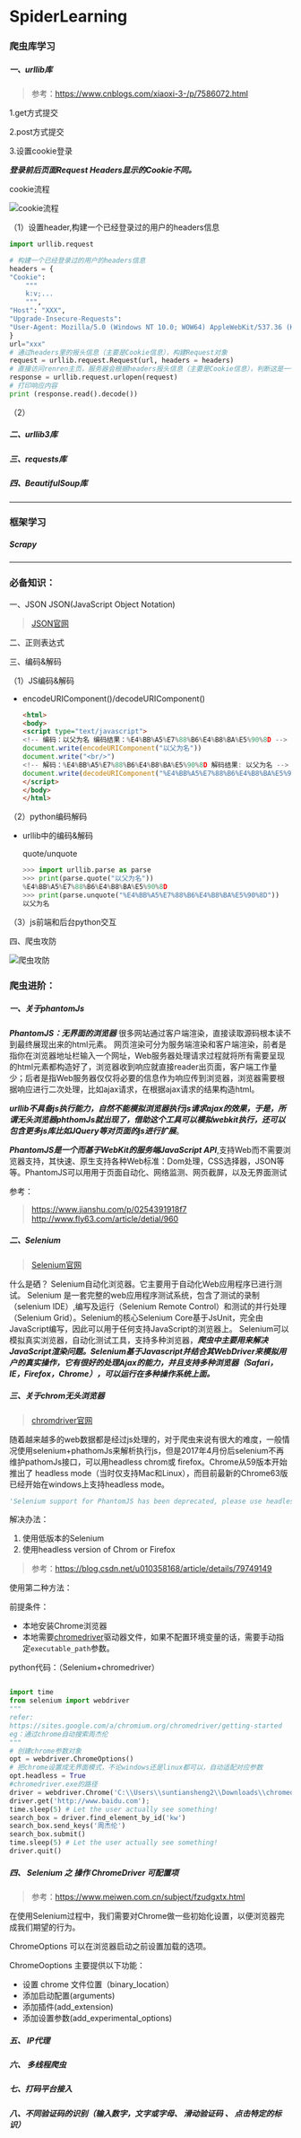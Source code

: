 # SpiderLearning

### 爬虫库学习

##### 一、urllib库

> 参考：https://www.cnblogs.com/xiaoxi-3-/p/7586072.html

1.get方式提交

2.post方式提交

3.设置cookie登录

***登录前后页面Request Headers显示的Cookie不同。***

cookie流程

![cookie流程](https://raw.githubusercontent.com/Shengliannan/SpiderLearning/master/image/Http%E8%AF%B7%E6%B1%82%E5%93%8D%E5%BA%94cookie.PNG)

（1）设置header,构建一个已经登录过的用户的headers信息

```python
import urllib.request

# 构建一个已经登录过的用户的headers信息
headers = {
"Cookie":
    """
    k:v;...
    """,
"Host": "XXX",
"Upgrade-Insecure-Requests":
"User-Agent: Mozilla/5.0 (Windows NT 10.0; WOW64) AppleWebKit/537.36 (KHTML, like Gecko) Chrome/71.0.3578.98 Safari/537.36"
}
url="xxx"
# 通过headers里的报头信息（主要是Cookie信息），构建Request对象
request = urllib.request.Request(url, headers = headers)
# 直接访问renren主页，服务器会根据headers报头信息（主要是Cookie信息），判断这是一个已经登录的用户，并返回相应的页面
response = urllib.request.urlopen(request)
# 打印响应内容
print (response.read().decode())
```

（2）

##### 二、urllib3库

##### 三、requests库

##### 四、BeautifulSoup库

***


### 框架学习

##### Scrapy

***

### 必备知识：
一、JSON
JSON(JavaScript Object Notation)
> [JSON官网](http://json.org)

二、正则表达式



三、编码&解码

（1）JS编码&解码

- encodeURIComponent()/decodeURIComponent()

  ```html
  <html>
  <body>
  <script type="text/javascript">
  <!-- 编码：以父为名 编码结果：%E4%BB%A5%E7%88%B6%E4%B8%BA%E5%90%8D -->
  document.write(encodeURIComponent("以父为名"))
  document.write("<br/>")
  <!-- 解码：%E4%BB%A5%E7%88%B6%E4%B8%BA%E5%90%8D 解码结果: 以父为名 -->
  document.write(decodeURIComponent("%E4%BB%A5%E7%88%B6%E4%B8%BA%E5%90%8D"))
  </script>
  </body>
  </html>
  ```

（2）python编码解码

* urllib中的编码&解码 

  quote/unquote

  ```python
  >>> import urllib.parse as parse
  >>> print(parse.quote("以父为名"))
  %E4%BB%A5%E7%88%B6%E4%B8%BA%E5%90%8D
  >>> print(parse.unquote("%E4%BB%A5%E7%88%B6%E4%B8%BA%E5%90%8D"))
  以父为名
  ```




（3）js前端和后台python交互




四、爬虫攻防

![爬虫攻防](https://raw.githubusercontent.com/Shengliannan/SpiderLearning/master/image/%E7%88%AC%E8%99%AB%E6%94%BB%E9%98%B2.jpg)



### 爬虫进阶：

##### 一、关于phantomJs
***PhantomJS：无界面的浏览器***
很多网站通过客户端渲染，直接读取源码根本读不到最终展现出来的html元素。
网页渲染可分为服务端渲染和客户端渲染，前者是指你在浏览器地址栏输入一个网址，Web服务器处理请求过程就将所有需要呈现的html元素都构造好了，浏览器收到响应就直接reader出页面，客户端工作量少；后者是指Web服务器仅仅将必要的信息作为响应传到浏览器，浏览器需要根据响应进行二次处理，比如ajax请求，在根据ajax请求的结果构造html。

***urllib不具备js执行能力，自然不能模拟浏览器执行js请求ajax的效果，于是，所谓无头浏览器phthomJs就出现了，借助这个工具可以模拟webkit执行，还可以包含更多js库比如JQuery等对页面的js进行扩展***。

***PhantomJS是一个而基于WebKit的服务端JavaScript API***,支持Web而不需要浏览器支持，其快速、原生支持各种Web标准：Dom处理，CSS选择器，JSON等等。PhantomJS可以用用于页面自动化、网络监测、网页截屏，以及无界面测试

参考：
>https://www.jianshu.com/p/0254391918f7
>http://www.fly63.com/article/detial/960



##### 二、Selenium

>[Selenium官网](https://www.seleniumhq.org/)

什么是硒？
Selenium自动化浏览器。它主要用于自动化Web应用程序已进行测试。
Selenium 是一套完整的web应用程序测试系统，包含了测试的录制（selenium IDE）,编写及运行（Selenium Remote Control）和测试的并行处理（Selenium Grid）。Selenium的核心Selenium Core基于JsUnit，完全由JavaScript编写，因此可以用于任何支持JavaScript的浏览器上。
Selenium可以模拟真实浏览器，自动化测试工具，支持多种浏览器，***爬虫中主要用来解决JavaScript渲染问题。Selenium基于Javascript并结合其WebDriver来模拟用户的真实操作，它有很好的处理Ajax的能力，并且支持多种浏览器（Safari，IE，Firefox，Chrome），可以运行在多种操作系统上面。***



##### 三、关于chrom无头浏览器

>[chromdriver官网](https://sites.google.com/a/chromium.org/chromedriver/getting-started)

随着越来越多的web数据都是经过js处理的，对于爬虫来说有很大的难度，一般情况使用selenium+phathomJs来解析执行js，但是2017年4月份后selenium不再维护pathomJs接口，可以用headless chrom或 firefox。Chrome从59版本开始 推出了 headless mode（当时仅支持Mac和Linux），而目前最新的Chrome63版已经开始在windows上支持headless mode。
```python
'Selenium support for PhantomJS has been deprecated, please use headless versions of Chrome or Firefox instead'
```

解决办法：

1. 使用低版本的Selenium
2. 使用headless version of Chrom or Firefox

>参考：https://blog.csdn.net/u010358168/article/details/79749149


使用第二种方法：

前提条件： 

- 本地安装Chrome浏览器 
- 本地需要[chromedriver](https://sites.google.com/a/chromium.org/chromedriver/home)驱动器文件，如果不配置环境变量的话，需要手动指定`executable_path`参数。

python代码：（Selenium+chromedriver）

```python

import time
from selenium import webdriver
"""
refer:
https://sites.google.com/a/chromium.org/chromedriver/getting-started
eg：通过chrome自动搜索周杰伦
"""
# 创建chrome参数对象
opt = webdriver.ChromeOptions()
# 把chrome设置成无界面模式，不论windows还是linux都可以，自动适配对应参数
opt.headless = True
#chromedriver.exe的路径
driver = webdriver.Chrome('C:\\Users\\suntiansheng2\\Downloads\\chromedriver_win32\\chromedriver.exe')  # Optional argument, if not specified will search path.
driver.get('http://www.baidu.com');
time.sleep(5) # Let the user actually see something!
search_box = driver.find_element_by_id('kw')
search_box.send_keys('周杰伦')
search_box.submit()
time.sleep(5) # Let the user actually see something!
driver.quit()
```

#####  四、 Selenium 之 操作 ChromeDriver 可配置项

> 参考：https://www.meiwen.com.cn/subject/fzudgxtx.html

在使用Selenium过程中，我们需要对Chrome做一些初始化设置，以便浏览器完成我们期望的行为。

ChromeOptions 可以在浏览器启动之前设置加载的选项。

ChromeOoptions 主要提供以下功能：

- 设置 chrome 文件位置（binary_location）
- 添加启动配置(arguments)
- 添加插件(add_extension)
- 添加设置参数(add_experimental_options)


##### 五、 IP代理

##### 六、 多线程爬虫

##### 七、打码平台接入

##### 八、不同验证码的识别（输入数字，文字或字母、 滑动验证码 、 点击特定的标识）

